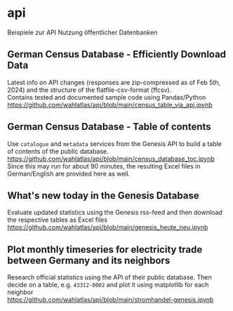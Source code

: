 # api
Beispiele zur API Nutzung öffentlicher Datenbanken

## German Census Database - Efficiently Download Data
Latest info on API changes (responses are zip-compressed as of Feb 5th, 2024) and the structure of the flatfile-csv-format (ffcsv).  
Contains tested and documented sample code using Pandas/Python  
https://github.com/wahlatlas/api/blob/main/census_table_via_api.ipynb  

## German Census Database - Table of contents
Use `catalogue` and `metadata` services from the Genesis API to build a table of contents of the public database.
https://github.com/wahlatlas/api/blob/main/census_database_toc.ipynb  
Since this may run for about 90 minutes, the resulting Excel files in German/English are provided here as well.

## What's new today in the Genesis Database
Evaluate updated statistics using the Genesis rss-feed and then download the respective tables as Excel files  
https://github.com/wahlatlas/api/blob/main/genesis_heute_neu.ipynb

## Plot monthly timeseries for electricity trade between Germany and its neighbors
Research official statistics using the API of their public database.
Then decide on a table, e.g. `43312-0002` and plot it using matplotlib for each neighbor  
https://github.com/wahlatlas/api/blob/main/stromhandel-genesis.ipynb
